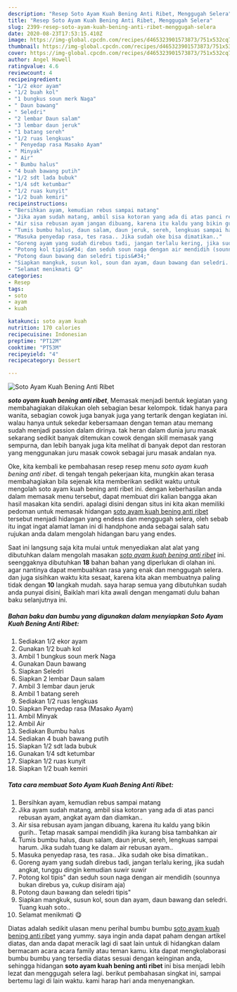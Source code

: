 ```yaml
---
description: "Resep Soto Ayam Kuah Bening Anti Ribet, Menggugah Selera"
title: "Resep Soto Ayam Kuah Bening Anti Ribet, Menggugah Selera"
slug: 2399-resep-soto-ayam-kuah-bening-anti-ribet-menggugah-selera
date: 2020-08-23T17:53:15.410Z
image: https://img-global.cpcdn.com/recipes/d465323901573873/751x532cq70/soto-ayam-kuah-bening-anti-ribet-foto-resep-utama.jpg
thumbnail: https://img-global.cpcdn.com/recipes/d465323901573873/751x532cq70/soto-ayam-kuah-bening-anti-ribet-foto-resep-utama.jpg
cover: https://img-global.cpcdn.com/recipes/d465323901573873/751x532cq70/soto-ayam-kuah-bening-anti-ribet-foto-resep-utama.jpg
author: Angel Howell
ratingvalue: 4.6
reviewcount: 4
recipeingredient:
- "1/2 ekor ayam"
- "1/2 buah kol"
- "1 bungkus soun merk Naga"
- " Daun bawang"
- " Seledri"
- "2 lembar Daun salam"
- "3 lembar daun jeruk"
- "1 batang sereh"
- "1/2 ruas lengkuas"
- " Penyedap rasa Masako Ayam"
- " Minyak"
- " Air"
- " Bumbu halus"
- "4 buah bawang putih"
- "1/2 sdt lada bubuk"
- "1/4 sdt ketumbar"
- "1/2 ruas kunyit"
- "1/2 buah kemiri"
recipeinstructions:
- "Bersihkan ayam, kemudian rebus sampai matang"
- "Jika ayam sudah matang, ambil sisa kotoran yang ada di atas panci rebusan ayam, angkat ayam dan diamkan.."
- "Air sisa rebusan ayam jangan dibuang, karena itu kaldu yang bikin gurih.. Tetap masak sampai mendidih jika kurang bisa tambahkan air"
- "Tumis bumbu halus, daun salam, daun jeruk, sereh, lengkuas sampai harum. Jika sudah tuang ke dalam air rebusan ayam.."
- "Masuka penyedap rasa, tes rasa.. Jika sudah oke bisa dimatikan.."
- "Goreng ayam yang sudah direbus tadi, jangan terlalu kering, jika sudah angkat, tunggu dingin kemudian suwir suwir"
- "Potong kol tipis&#34; dan seduh soun naga dengan air mendidih (sounnya bukan direbus ya, cukup disiram aja)"
- "Potong daun bawang dan seledri tipis&#34;"
- "Siapkan mangkuk, susun kol, soun dan ayam, daun bawang dan seledri. Tuang kuah soto.."
- "Selamat menikmati 😋"
categories:
- Resep
tags:
- soto
- ayam
- kuah

katakunci: soto ayam kuah 
nutrition: 170 calories
recipecuisine: Indonesian
preptime: "PT12M"
cooktime: "PT53M"
recipeyield: "4"
recipecategory: Dessert

---
```



![Soto Ayam Kuah Bening Anti Ribet](https://img-global.cpcdn.com/recipes/d465323901573873/751x532cq70/soto-ayam-kuah-bening-anti-ribet-foto-resep-utama.jpg)

<b><i>soto ayam kuah bening anti ribet</i></b>, Memasak menjadi bentuk kegiatan yang membahagiakan dilakukan oleh sebagian besar kelompok. tidak hanya para wanita, sebagian cowok juga banyak juga yang tertarik dengan kegiatan ini. walau hanya untuk sekedar kebersamaan dengan teman atau memang sudah menjadi passion dalam dirinya. tak heran dalam dunia juru masak sekarang sedikit banyak ditemukan cowok dengan skill memasak yang sempurna, dan lebih banyak juga kita melihat di banyak depot dan restoran yang menggunakan juru masak cowok sebagai juru masak andalan nya.

Oke, kita kembali ke pembahasan resep resep menu <i>soto ayam kuah bening anti ribet</i>. di tengah tengah pekerjaan kita, mungkin akan terasa membahagiakan bila sejenak kita memberikan sedikit waktu untuk mengolah soto ayam kuah bening anti ribet ini. dengan keberhasilan anda dalam memasak menu tersebut, dapat membuat diri kalian bangga akan hasil masakan kita sendiri. apalagi disini dengan situs ini kita akan memiliki pedoman untuk memasak hidangan <u>soto ayam kuah bening anti ribet</u> tersebut menjadi hidangan yang endess dan menggugah selera, oleh sebab itu ingat ingat alamat laman ini di handphone anda sebagai salah satu rujukan anda dalam mengolah hidangan baru yang endes.




Saat ini langsung saja kita mulai untuk menyediakan alat alat yang dibutuhkan dalam mengolah masakan <u><i>soto ayam kuah bening anti ribet</i></u> ini. seenggaknya dibutuhkan <b>18</b> bahan bahan yang diperlukan di olahan ini. agar nantinya dapat membuahkan rasa yang enak dan menggugah selera. dan juga sisihkan waktu kita sesaat, karena kita akan membuatnya paling tidak dengan <b>10</b> langkah mudah. saya harap semua yang dibutuhkan sudah anda punyai disini, Baiklah mari kita awali dengan mengamati dulu bahan baku selanjutnya ini.

<!--inarticleads1-->

##### Bahan baku dan bumbu yang digunakan dalam menyiapkan Soto Ayam Kuah Bening Anti Ribet:

1. Sediakan 1/2 ekor ayam
1. Gunakan 1/2 buah kol
1. Ambil 1 bungkus soun merk Naga
1. Gunakan  Daun bawang
1. Siapkan  Seledri
1. Siapkan 2 lembar Daun salam
1. Ambil 3 lembar daun jeruk
1. Ambil 1 batang sereh
1. Sediakan 1/2 ruas lengkuas
1. Siapkan  Penyedap rasa (Masako Ayam)
1. Ambil  Minyak
1. Ambil  Air
1. Sediakan  Bumbu halus
1. Sediakan 4 buah bawang putih
1. Siapkan 1/2 sdt lada bubuk
1. Gunakan 1/4 sdt ketumbar
1. Siapkan 1/2 ruas kunyit
1. Siapkan 1/2 buah kemiri




<!--inarticleads2-->

##### Tata cara membuat Soto Ayam Kuah Bening Anti Ribet:

1. Bersihkan ayam, kemudian rebus sampai matang
1. Jika ayam sudah matang, ambil sisa kotoran yang ada di atas panci rebusan ayam, angkat ayam dan diamkan..
1. Air sisa rebusan ayam jangan dibuang, karena itu kaldu yang bikin gurih.. Tetap masak sampai mendidih jika kurang bisa tambahkan air
1. Tumis bumbu halus, daun salam, daun jeruk, sereh, lengkuas sampai harum. Jika sudah tuang ke dalam air rebusan ayam..
1. Masuka penyedap rasa, tes rasa.. Jika sudah oke bisa dimatikan..
1. Goreng ayam yang sudah direbus tadi, jangan terlalu kering, jika sudah angkat, tunggu dingin kemudian suwir suwir
1. Potong kol tipis&#34; dan seduh soun naga dengan air mendidih (sounnya bukan direbus ya, cukup disiram aja)
1. Potong daun bawang dan seledri tipis&#34;
1. Siapkan mangkuk, susun kol, soun dan ayam, daun bawang dan seledri. Tuang kuah soto..
1. Selamat menikmati 😋




Diatas adalah sedikit ulasan menu perihal bumbu bumbu <u>soto ayam kuah bening anti ribet</u> yang yummy. saya ingin anda dapat paham dengan artikel diatas, dan anda dapat meracik lagi di saat lain untuk di hidangkan dalam bermacam acara acara family atau teman kamu. kita dapat mengkolaborasi bumbu bumbu yang tersedia diatas sesuai dengan keinginan anda, sehingga hidangan <b>soto ayam kuah bening anti ribet</b> ini bisa menjadi lebih lezat dan menggugah selera lagi. berikut pembahasan singkat ini, sampai bertemu lagi di lain waktu. kami harap hari anda menyenangkan.
